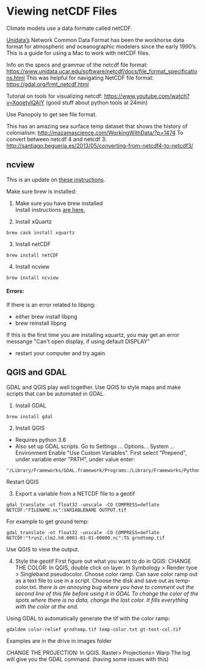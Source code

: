 # Viewing netCDF Files

Climate models use a data formate called netCDF. 

[Unidata’s](https://www.unidata.ucar.edu/software/netcdf/) Network Common Data Format has been the workhorse data format for atmospheric and oceanographic modelers since the early 1990’s. This is a guide for using a Mac to work with netCDF files.

Info on the specs and grammar of the netcdf file format: https://www.unidata.ucar.edu/software/netcdf/docs/file_format_specifications.html 
This was helpful for navigating NetCDF file format: https://gdal.org/frmt_netcdf.html

Tutorial on tools for visualizing netcdf: https://www.youtube.com/watch?v=XqoetylQAIY (good stuff about python tools at 24min)

Use Panopoly to get see file format.

This has an amazing sea surface temp dataset that shows the history of colonialism: http://mazamascience.com/WorkingWithData/?p=1474
To convert between netcdf 4 and netcdf 3: http://santiago.begueria.es/2013/05/converting-from-netcdf4-to-netcdf3/

## ncview

This is an update on [these instructions](http://mazamascience.com/WorkingWithData/?p=1474).

Make sure brew is installed:

1) Make sure you have brew installed  
Install instructions [are here.](https://brew.sh/)

2) Install xQuartz
```
brew cask install xquartz
```
3) Install netCDF
```
brew install netCDF
```
4) Install ncview
```
brew install ncview
```

#### Errors: 
If there is an error related to libpng:
- either brew install libpng 
- brew reinstall libpng

If this is the first time you are installing xquartz, you may get an error messange "Can't open display, if using default DISPLAY"
- restart your computer and try again

## QGIS and GDAL

GDAL and QGIS play well together. Use QGIS to style maps and make scripts that can be automated in GDAL.

1) Install GDAL 
```
brew install gdal
```
2) Install QGIS
- Requires python 3.6 
- Also set up GDAL scripts. Go to Settings ... Options... System ... Environment Enable "Use Custom Variables". First select "Prepend", under variable enter "PATH", under value enter:
```
"/Library/Frameworks/GDAL.framework/Programs:/Library/Frameworks/Python.framework/Versions/3.6/bin:"
```
Restart QGIS

3) Export a variable from a NETCDF file to a geotif
```
gdal_translate -ot float32 -unscale -CO COMPRESS=deflate NETCDF:"FILENAME.nc":VARIABLENAME OUTPUT.tif
```
For example to get ground temp:
```
gdal_translate -ot float32 -unscale -CO COMPRESS=deflate NETCDF:"trun2.clm2.h0.0001-01-01-00000.nc":TG grndtemp.tif
```
Use QGIS to view the output.

4) Style the geotif
First figure out what you want to do in QGIS:
CHANGE THE COLOR: 
In QGIS, double click on layer. In Symbology > Render tyoe > Singleband pseudocolor. Choose color ramp. Can save color ramp out as a text file to use in a script. Choose the disk and save out as temp-color.txt.
*there is an annoying bug where you have to comment out the second line of this file before using it in GDAL*
*To change the color of the spots where there is no data, change the last color. It fills everything with the color at the end.*

Using GDAL to automatically generate the tif with the color ramp:
```
gdaldem color-relief grndtemp.tif temp-color.txt gt-test-col.tif
```
Examples are in the drive in images folder

CHANGE THE PROJECTION:
In QGIS. Raster> Projections> Warp 
The log will give you the GDAL command.
(having some issues with this)



